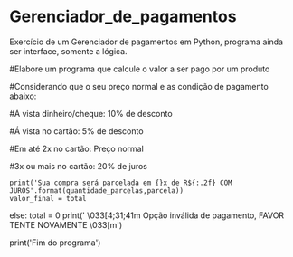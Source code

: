 # Gerenciador_de_pagamentos
Exercício de um Gerenciador de pagamentos em Python, programa ainda ser interface, somente a lógica.

#Elabore um programa que calcule o valor a ser pago por um produto

#Considerando que o seu preço normal e as condição de pagamento abaixo:

#Á vista dinheiro/cheque: 10% de desconto

#Á vista no cartão: 5% de desconto 

#Em até 2x no cartão: Preço normal

#3x ou mais no cartão: 20% de juros 

    print('Sua compra será parcelada em {}x de R${:.2f} COM JUROS'.format(quantidade_parcelas,parcela))
    valor_final = total
else:
    total = 0
    print(' \033[4;31;41m Opção inválida de pagamento, FAVOR TENTE NOVAMENTE \033[m')

print('Fim do programa')
